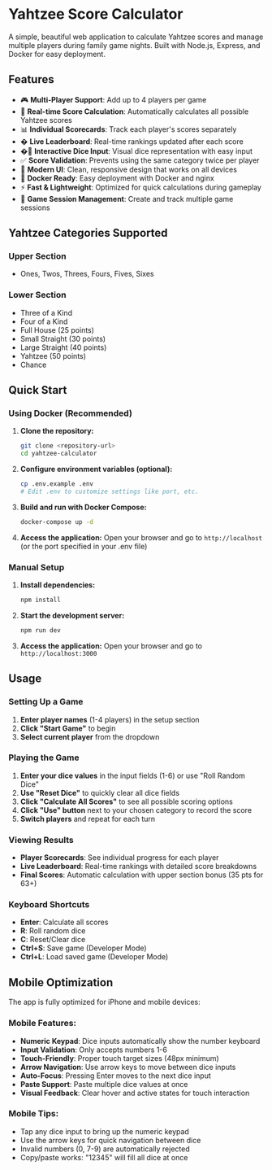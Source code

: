 # Yahtzee Score Calculator

A simple, beautiful web application to calculate Yahtzee scores and manage multiple players during family game nights. Built with Node.js, Express, and Docker for easy deployment.

## Features

- 🎮 **Multi-Player Support**: Add up to 4 players per game
- 🎲 **Real-time Score Calculation**: Automatically calculates all possible Yahtzee scores
- 📊 **Individual Scorecards**: Track each player's scores separately
- � **Live Leaderboard**: Real-time rankings updated after each score
- �🎯 **Interactive Dice Input**: Visual dice representation with easy input
- ✅ **Score Validation**: Prevents using the same category twice per player
- 🎨 **Modern UI**: Clean, responsive design that works on all devices
- 🚀 **Docker Ready**: Easy deployment with Docker and nginx
- ⚡ **Fast & Lightweight**: Optimized for quick calculations during gameplay
- 🔄 **Game Session Management**: Create and track multiple game sessions

## Yahtzee Categories Supported

### Upper Section
- Ones, Twos, Threes, Fours, Fives, Sixes

### Lower Section
- Three of a Kind
- Four of a Kind
- Full House (25 points)
- Small Straight (30 points)
- Large Straight (40 points)
- Yahtzee (50 points)
- Chance

## Quick Start

### Using Docker (Recommended)

1. **Clone the repository:**
   ```bash
   git clone <repository-url>
   cd yahtzee-calculator
   ```

2. **Configure environment variables (optional):**
   ```bash
   cp .env.example .env
   # Edit .env to customize settings like port, etc.
   ```

3. **Build and run with Docker Compose:**
   ```bash
   docker-compose up -d
   ```

4. **Access the application:**
   Open your browser and go to `http://localhost` (or the port specified in your .env file)

### Manual Setup

1. **Install dependencies:**
   ```bash
   npm install
   ```

2. **Start the development server:**
   ```bash
   npm run dev
   ```

3. **Access the application:**
   Open your browser and go to `http://localhost:3000`

## Usage

### Setting Up a Game
1. **Enter player names** (1-4 players) in the setup section
2. **Click "Start Game"** to begin
3. **Select current player** from the dropdown

### Playing the Game
1. **Enter your dice values** in the input fields (1-6) or use "Roll Random Dice"
2. **Use "Reset Dice"** to quickly clear all dice fields
3. **Click "Calculate All Scores"** to see all possible scoring options
4. **Click "Use" button** next to your chosen category to record the score
5. **Switch players** and repeat for each turn

### Viewing Results
- **Player Scorecards**: See individual progress for each player
- **Live Leaderboard**: Real-time rankings with detailed score breakdowns
- **Final Scores**: Automatic calculation with upper section bonus (35 pts for 63+)

### Keyboard Shortcuts

- **Enter**: Calculate all scores
- **R**: Roll random dice
- **C**: Reset/Clear dice
- **Ctrl+S**: Save game (Developer Mode)
- **Ctrl+L**: Load saved game (Developer Mode)

## Mobile Optimization

The app is fully optimized for iPhone and mobile devices:

### Mobile Features:
- **Numeric Keypad**: Dice inputs automatically show the number keyboard
- **Input Validation**: Only accepts numbers 1-6
- **Touch-Friendly**: Proper touch target sizes (48px minimum)
- **Arrow Navigation**: Use arrow keys to move between dice inputs
- **Auto-Focus**: Pressing Enter moves to the next dice input
- **Paste Support**: Paste multiple dice values at once
- **Visual Feedback**: Clear hover and active states for touch interaction

### Mobile Tips:
- Tap any dice input to bring up the numeric keypad
- Use the arrow keys for quick navigation between dice
- Invalid numbers (0, 7-9) are automatically rejected
- Copy/paste works: "12345" will fill all dice at once
